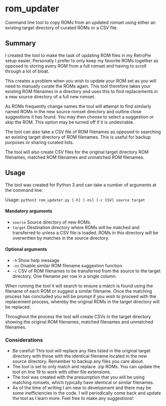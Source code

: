 # rom_updater
Command line tool to copy ROMs from an updated romset using either an existing target directory of curated ROMs or a CSV file.

## Summary

I created the tool to make the task of updating ROM files in my RetroPie setup easier. Personally I prefer to only keep my favorite ROMs together as opposed to storing every ROM from a full romset and having to scroll through a lot of bloat.

This creates a problem when you wish to update your ROM set as you will need to manually curate the ROMs again. This tool therefore takes your existing ROM filenames in a directory and uses this to find replacements in a new source directory of a full new romset.

As ROMs frequently change names the tool will attempt to find similarly named ROMs in the new source romset directory and outline close suggestions it has found. You may then choose to select a suggestion or skip the ROM. This option may be turned off if it is undesirable.

The tool can also take a CSV file of ROM filenames as opposed to searching an existing target directory of ROM filenames. This is useful for backup purposes or sharing curated lists.

The tool will also create CSV files for the original target directory ROM filenames, matched ROM filenames and unmatched ROM filenames.

## Usage

The tool was created for Python 3 and can take a number of arguments at the command line:

Usage: ```python3 rom_updater.py [-h] [-ns] [-c CSV] source target```

#### Mandatory arguments

*   ```source``` Source directory of new ROMs.
*   ```target``` Destination directory where ROMs will be matched and transferred to unless a CSV file is loaded. ROMs in this directory will be overwritten by matches in the source directory.

#### Optional arguments

*   ```-h``` Show help message 
*   ```-ns``` Disable similar ROM filename suggestion function.
*   ```-c``` CSV of ROM filenames to be transferred from the source to the target directory. One filename per row in a single column.

When running the tool it will search to ensure a match is found using the filename of each ROM or suggest a similar filename. Once the matching process has concluded you will be prompt if you wish to proceed with the replacement process, whereby the original ROMs in the target directory will be replaced.

Throughout the process the tool will create CSVs in the target directory showing the original ROM filenames, matched filenames and unmatched filenames.

### Considerations

*   Be careful! This tool will replace any files listed in the original target directory with those with the identical filename located in the new source directory. Remember to backup any files you care about.
*   The tool is set to only match and replace .zip ROMs. You can update the tool on line 19 to work with other file extensions.
*   The tool was created with the presumption that you will be using matching romsets, which typically have identical or similar filenames.
*   As of the time of writing I am new to development and there may be some inefficiencies in the code. I will periodically come back and update the tool as I learn more. Feel free to make any suggestions!
